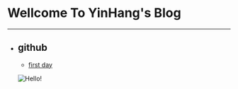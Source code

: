 ﻿# **Wellcome To YinHang's Blog**
---
- ## **github**
	- [first day](https://github.com/xiaoniuxiangqianchong/bigdata)
	
	![Hello!](https://ss0.bdstatic.com/94oJfD_bAAcT8t7mm9GUKT-xh_/timg?image&quality=100&size=b4000_4000&sec=1539671512&di=07043b4d91d006b84c4b08505664a085&src=http://pic34.photophoto.cn/20150117/0005018381613004_b.jpg)